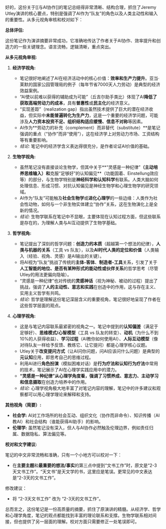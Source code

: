 好的，这份关于[[与AI协作]]的笔记总结得非常清晰、结构合理，抓住了Jeremy Utley演讲的核心要点，特别是强调了AI作为“队友”的角色以及人类主动性和输入的重要性。从多元视角审核和校对如下：

**总体评估:**

这份笔记作为演讲摘要非常成功，它准确地传达了作者关于AI协作、效率提升和创造力的一些关键理念。语言流畅，逻辑清晰，重点突出。

**从多元视角审视:**

1.  **经济学视角:**
    *   笔记很好地阐述了AI在经济活动中的核心价值：**效率和生产力提升**。亚当·莱默的国家公园管理局的例子（每年节省7000天人力劳动）是典型的经济效益案例。
    *   “AI使以前难以获得的辅助成为可能”（丘吉尔助手类比）体现了AI**降低了获取高端劳动力的成本**，具有**普惠性**或**民主化**的经济意义。
    *   “实现差距”（realization gap）指出虽然技术提供了巨大的潜在经济收益，但实际中**未能普遍转化为生产力**，这是一个重要的经济学问题，可能涉及**人力资本投资不足、组织结构适应缓慢、信息不对称**等因素。
    *   AI作为**劳动力的补充（complement）而非替代（substitute）**是笔记强调的重点（“协作”而非“使用”），这在经济学上对劳动力市场、工资结构等有重要影响。
    *   *结论:* 笔记中的经济学含义表达得很充分，是作者论证AI价值的基础。

2.  **生物学视角:**
    *   虽然笔记没有直接谈论生物学，但其中关于**“灵感是一种纪律”**（主动培养思维输入）和**克服“足够好”的认知偏见**（功能固着、Einstellung效应等）的部分，与生物学特别是**神经科学和认知科学**有联系。人类大脑如何处理信息、形成习惯、对抗认知偏见是神经生物学和心理生物学的研究领域。
    *   AI作为“队友”可能触及**社会生物学**或**进化心理学**的一些边缘：人类作为社会性动物，如何与一个非生物实体建立“协作”关系，这在生物演化上是全新的情况。
    *   *结论:* 生物学联系在笔记中不显眼，主要体现在认知过程方面，但这些联系是存在的，为理解人类与AI互动提供了生物学基础。

3.  **哲学视角:**
    *   笔记提出了深刻的哲学问题：**创造力的本质**（超越第一个想法的纪律），**人类与机器的关系**（工具 vs 队友），以及**AI时代人类的定位和价值**（人类输入（经验、视角、灵感）是AI输出的关键）。
    *   将AI视为“队友”挑战了传统的**主体-客体**、**制造者-工具**关系，引发了关于**人工智能的地位、是否有某种形式的能动性或伙伴关系**的哲学思考（尽管Utley的用法更偏向隐喻）。
    *   “灵感是一种纪律”也对传统的**灵感神话**（视为神秘、被动的过程）提出了挑战，强调了**人的主动性、意志和实践**在创造中的作用，这与存在主义、实用主义哲学有共鸣。
    *   *结论:* 哲学是理解这份笔记深层含义的重要视角，笔记很好地呈现了作者在这些哲学层面的观点。

4.  **心理学视角:**
    *   这是与笔记内容联系最紧密的视角之一。笔记中提到的**认知偏差**（满足于足够好）、**思维模式/心智模型**（工具 vs 队友的转变）、**动机**（为什么不到10%的人获得收益）、**学习过程**（AI教你如何使用AI）、**人际互动模型**（像对待队友一样给予反馈、教练它、让它提问）都是心理学核心议题。
    *   Utley关于**改变提问方式**（让AI问你问题，问AI应该问什么问题）是典型的**元认知**应用，即思考自己的思维过程。
    *   利用AI进行**角色扮演**（模拟困难对话）是**行为疗法和认知行为疗法**中常用的技术，笔记展示了AI在心理学实践应用中的潜力。
    *   **“灵感是一种纪律”**从心理学角度看，强调了**习惯养成、意志力、主动学习和信息摄取**在创造力培养中的作用。
    *   *结论:* 心理学视角极大地丰富了对笔记内容的理解，笔记中的许多建议和观察都可以用心理学理论来解释和支持。

**其他视角（简要）:**

*   **社会学:** AI对工作场所的社会互动、组织文化（协作而非命令）、知识传播（AI教AI）和社会结构（谁能获得AI助手）的影响。
*   **伦理学:** 虽然笔记没有深入，但人与AI协作必然触及伦理边界，例如责任归属、数据隐私、算法偏见等。

**校对和文字建议:**

笔记的中文非常流畅和准确，只有一个小地方可以校对一下：

*   在**主要主题**和**最重要的想法/事实**的第三点中提到“文书工作”时，原文是“2-3天文书工作”。“天文书”是天文学的书，这里应是笔误。更常见的中文表达是“2-3天的文书工作”。

修改建议：

*   将 “2-3天文书工作” 改为 “2-3天的文书工作”。

总而言之，这份笔记是一份高质量的摘要，抓住了原演讲的精髓。从经济学、哲学和心理学角度，笔记的观点都能找到丰富的理论联系和支撑。生物学联系相对间接，但也提供了另一层面的理解。校对方面只需要修正一处笔误即可。